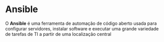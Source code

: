 # Ansible

O **Ansible** é uma ferramenta de automação de código aberto usada para configurar servidores, instalar software e executar uma grande variedade de tarefas de TI a partir de uma localização central